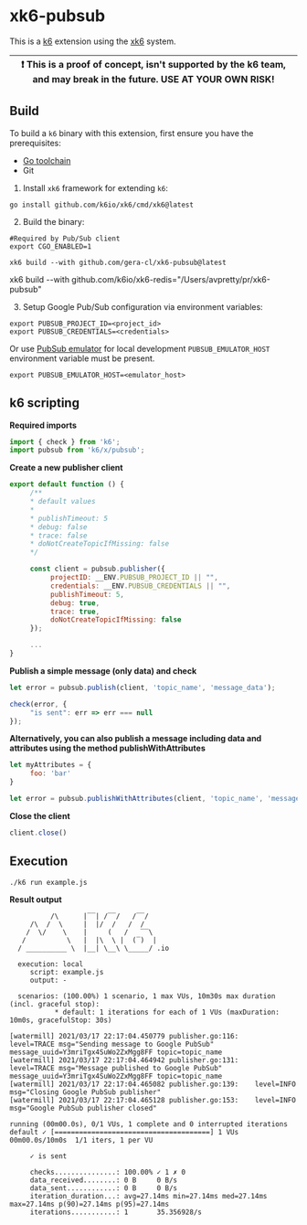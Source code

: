 # xk6-pubsub

This is a [k6](https://go.k6.io/k6) extension using the [xk6](https://github.com/k6io/xk6) system.

| :exclamation: This is a proof of concept, isn't supported by the k6 team, and may break in the future. USE AT YOUR OWN RISK! |
|------|

## Build

To build a `k6` binary with this extension, first ensure you have the prerequisites:

- [Go toolchain](https://go101.org/article/go-toolchain.html)
- Git

1. Install `xk6` framework for extending `k6`:
```shell
go install github.com/k6io/xk6/cmd/xk6@latest
```

2. Build the binary:
```shell
#Required by Pub/Sub client
export CGO_ENABLED=1
```
```shell
xk6 build --with github.com/gera-cl/xk6-pubsub@latest
```

xk6 build --with github.com/k6io/xk6-redis="/Users/avpretty/pr/xk6-pubsub"

3. Setup Google Pub/Sub configuration via environment variables:
```shell
export PUBSUB_PROJECT_ID=<project_id>
export PUBSUB_CREDENTIALS=<credentials>
```

Or use [PubSub emulator](https://cloud.google.com/pubsub/docs/emulator#linux-macos) for local development 
`PUBSUB_EMULATOR_HOST` environment variable must be present.
```shell
export PUBSUB_EMULATOR_HOST=<emulator_host>
```

## k6 scripting

**Required imports**
```js
import { check } from 'k6';
import pubsub from 'k6/x/pubsub';
```

**Create a new publisher client**
```js
export default function () {
     /**
     * default values
     * 
     * publishTimeout: 5
     * debug: false
     * trace: false
     * doNotCreateTopicIfMissing: false
     */

     const client = pubsub.publisher({
          projectID: __ENV.PUBSUB_PROJECT_ID || "",
          credentials: __ENV.PUBSUB_CREDENTIALS || "",
          publishTimeout: 5,
          debug: true,
          trace: true,
          doNotCreateTopicIfMissing: false
     });

     ...
}
```

**Publish a simple message (only data) and check**
```js
let error = pubsub.publish(client, 'topic_name', 'message_data');

check(error, {
     "is sent": err => err === null
});
```

**Alternatively, you can also publish a message including data and attributes using the method publishWithAttributes**
```js
let myAttributes = {
     foo: 'bar'
}

let error = pubsub.publishWithAttributes(client, 'topic_name', 'message_data', myAttributes);
```

**Close the client**
```js
client.close()
```

## Execution

```shell
./k6 run example.js
```

**Result output**
```
          /\      |‾‾| /‾‾/   /‾‾/   
     /\  /  \     |  |/  /   /  /    
    /  \/    \    |     (   /   ‾‾\  
   /          \   |  |\  \ |  (‾)  | 
  / __________ \  |__| \__\ \_____/ .io

  execution: local
     script: example.js
     output: -

  scenarios: (100.00%) 1 scenario, 1 max VUs, 10m30s max duration (incl. graceful stop):
           * default: 1 iterations for each of 1 VUs (maxDuration: 10m0s, gracefulStop: 30s)

[watermill] 2021/03/17 22:17:04.450779 publisher.go:116: 	level=TRACE msg="Sending message to Google PubSub" message_uuid=Y3mriTgx4SuWo2ZxMgg8FF topic=topic_name 
[watermill] 2021/03/17 22:17:04.464942 publisher.go:131: 	level=TRACE msg="Message published to Google PubSub" message_uuid=Y3mriTgx4SuWo2ZxMgg8FF topic=topic_name 
[watermill] 2021/03/17 22:17:04.465082 publisher.go:139: 	level=INFO  msg="Closing Google PubSub publisher" 
[watermill] 2021/03/17 22:17:04.465128 publisher.go:153: 	level=INFO  msg="Google PubSub publisher closed" 

running (00m00.0s), 0/1 VUs, 1 complete and 0 interrupted iterations
default ✓ [======================================] 1 VUs  00m00.0s/10m0s  1/1 iters, 1 per VU

     ✓ is sent

     checks...............: 100.00% ✓ 1 ✗ 0
     data_received........: 0 B     0 B/s
     data_sent............: 0 B     0 B/s
     iteration_duration...: avg=27.14ms min=27.14ms med=27.14ms max=27.14ms p(90)=27.14ms p(95)=27.14ms
     iterations...........: 1       35.356928/s
```
